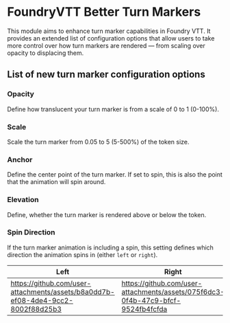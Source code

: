 # FoundryVTT Better Turn Markers

This module aims to enhance turn marker capabilities in Foundry VTT. It provides an extended list of configuration
options that allow users to take more control over how turn markers are rendered — from scaling over opacity to
displacing them.

## List of new turn marker configuration options

### Opacity

Define how translucent your turn marker is from a scale of 0 to 1 (0-100%).

### Scale

Scale the turn marker from 0.05 to 5 (5-500%) of the token size.

### Anchor

Define the center point of the turn marker. If set to spin, this is also the point that the
animation will spin around.

### Elevation

Define, whether the turn marker is rendered above or below the token.

### Spin Direction

If the turn marker animation is including a spin, this setting defines which direction the animation
spins in (either `left` or `right`).

| Left | Right |
| ---- | ----- |
| https://github.com/user-attachments/assets/b8a0dd7b-ef08-4de4-9cc2-8002f88d25b3 | https://github.com/user-attachments/assets/075f6dc3-0f4b-47c9-bfcf-9524fb4fcfda |
